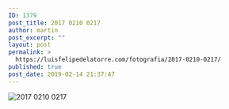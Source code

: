 ```yaml
---
ID: 1379
post_title: 2017 0210 0217
author: martin
post_excerpt: ""
layout: post
permalink: >
  https://luisfelipedelatorre.com/fotografia/2017-0210-0217/
published: true
post_date: 2019-02-14 21:37:47
---
```

<p><img src="https://luisfelipedelatorre.com/wp-content/uploads/2019/02/2017-0210-0217-1024x678.jpg" alt="2017 0210 0217"/></p>